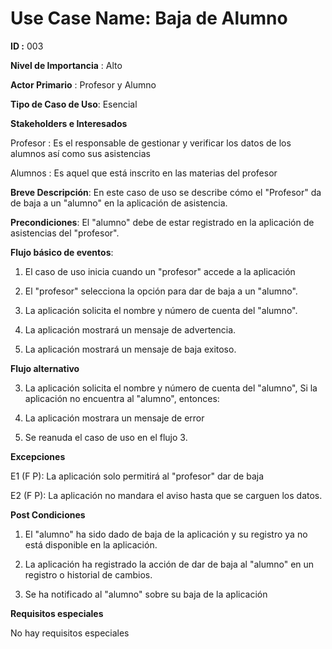 # **Use Case Name:** Baja de Alumno
**ID :** 003

**Nivel de Importancia** : Alto

**Actor Primario** : Profesor y Alumno

**Tipo de Caso de Uso**: Esencial

**Stakeholders e Interesados**

Profesor : Es el responsable de gestionar y verificar los datos de los alumnos así como sus asistencias 

Alumnos : Es aquel que está inscrito en las materias del profesor 

**Breve Descripción**: En este caso de uso se describe cómo el "Profesor" da de baja a un "alumno" en la aplicación de asistencia. 

**Precondiciones**: El "alumno" debe de estar registrado en la aplicación de asistencias del "profesor".

**Flujo básico de eventos**:
 
1. 	El caso de uso inicia cuando un "profesor" accede a la aplicación

2.	El "profesor" selecciona la opción para dar de baja a un "alumno".

3.	La aplicación solicita el nombre y número de cuenta del "alumno". 	

4.  La aplicación mostrará un mensaje de advertencia. 

5. 	La aplicación mostrará un mensaje de baja exitoso.
 	

**Flujo alternativo** 

 3. La aplicación solicita el nombre y número de cuenta del "alumno", Si la aplicación no encuentra al "alumno", entonces:
 
 4. La aplicación mostrara un mensaje de error
 5. Se reanuda el caso de uso en el flujo 3.

**Excepciones**

E1 (F P): La aplicación solo permitirá al "profesor" dar de baja 

E2 (F P): La aplicación no mandara el aviso hasta que se carguen los datos.

**Post Condiciones** 

1. El "alumno" ha sido dado de baja de la aplicación y su registro ya no está disponible en la aplicación.

2. La aplicación ha registrado la acción de dar de baja al "alumno" en un registro o historial de cambios.

3. Se ha notificado al "alumno" sobre su baja de la aplicación

**Requisitos especiales**

No hay requisitos especiales
